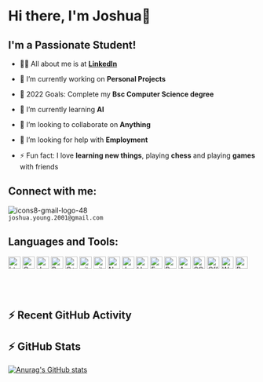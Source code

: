 
# Hi there, I'm Joshua👋 
## I'm a Passionate Student!

- 🙋‍♂️ All about me is at **[LinkedIn](https://www.linkedin.com/in/joshua-young-897522239)**

- 🔭 I’m currently working on **Personal Projects**

- 🥅 2022 Goals: Complete my **Bsc Computer Science degree**

- 🌱 I’m currently learning **AI**

- 👯 I’m looking to collaborate on **Anything**

- 🤔 I’m looking for help with **Employment**

- ⚡ Fun fact: I love **learning new things**, playing **chess** and playing **games** with friends

## Connect with me:

![icons8-gmail-logo-48](https://user-images.githubusercontent.com/93669589/197391330-786a6e92-89f3-4981-a58e-a44d29b56d5c.png) 
</br>
`joshua.young.2001@gmail.com`

## Languages and Tools:

<p>
<img alt="html5" src="https://img.shields.io/badge/HTML5-E34F26?style=for-the-badge&logo=html5&logoColor=white" height="25px"/>
<img alt="Css3" src="https://img.shields.io/badge/CSS3-1572B6?style=for-the-badge&logo=css3&logoColor=white" height="25px"/>
<img alt="Javascript" src="https://img.shields.io/badge/JavaScript-323330?style=for-the-badge&logo=javascript&logoColor=F7DF1E"  height="25px"/>
<img alt="Python" src="https://img.shields.io/badge/Python-14354C?style=for-the-badge&logo=python&logoColor=white" height="25px"/>
<img alt="C++" src="https://img.shields.io/badge/C%2B%2B-00599C?style=for-the-badge&logo=c%2B%2B&logoColor=white" height="25px"/>
<img alt="git" src="https://img.shields.io/badge/-Git-F05032?style=flat-square&logo=git&logoColor=white" height="25px"/>
<img alt="github actions" src="https://img.shields.io/badge/-Github_Actions-2088FF?style=flat-square&logo=github-actions&logoColor=white" height="25px"/>
<img alt="Nodejs" src="https://img.shields.io/badge/-Nodejs-43853d?style=flat-square&logo=Node.js&logoColor=white"  height="25px"/>
<img alt="Java" src="https://img.shields.io/badge/Java-ED8B00?style=for-the-badge&logo=java&logoColor=white"  height="25px"/>
<img alt="Unity" src="https://img.shields.io/badge/Unity-100000?style=for-the-badge&logo=unity&logoColor=white"  height="25px"/>
<img alt="Excel" src="https://img.shields.io/badge/Microsoft_Excel-217346?style=for-the-badge&logo=microsoft-excel&logoColor=white"  height="25px"/>
<img alt="Powerpoint" src="https://img.shields.io/badge/Microsoft_PowerPoint-B7472A?style=for-the-badge&logo=microsoft-powerpoint&logoColor=white"  height="25px"/>
<img alt="Access" src="https://img.shields.io/badge/Microsoft_Access-A4373A?style=for-the-badge&logo=microsoft-access&logoColor=white"  height="25px"/>
<img alt="SQL Server" src="https://img.shields.io/badge/Microsoft_SQL_Server-CC2927?style=for-the-badge&logo=microsoft-sql-server&logoColor=white"  height="25px"/>
<img alt="Office" src="https://img.shields.io/badge/Microsoft_Office-D83B01?style=for-the-badge&logo=microsoft-office&logoColor=whit"  height="25px"/>
<img alt="Word" src="https://img.shields.io/badge/Microsoft_Word-2B579A?style=for-the-badge&logo=microsoft-word&logoColor=white"  height="25px"/>
<img alt="Powershell" src="https://img.shields.io/badge/Powershell-2CA5E0?style=for-the-badge&logo=powershell&logoColor=white"  height="25px"/>
</p>
<br />
<br />

## :zap: Recent GitHub Activity</summary>


## :zap: GitHub Stats

[![Anurag's GitHub stats](https://github-readme-stats.vercel.app/api?username=Joshua-Young-u20442018)](https://github.com/anuraghazra/github-readme-stats)

